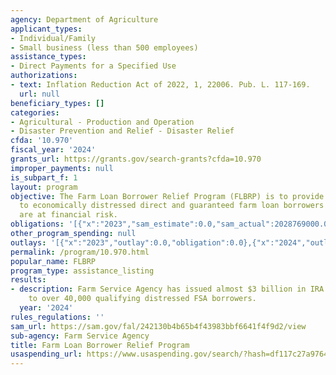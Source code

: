 ```yaml
---
agency: Department of Agriculture
applicant_types:
- Individual/Family
- Small business (less than 500 employees)
assistance_types:
- Direct Payments for a Specified Use
authorizations:
- text: Inflation Reduction Act of 2022, 1, 22006. Pub. L. 117-169.
  url: null
beneficiary_types: []
categories:
- Agricultural - Production and Operation
- Disaster Prevention and Relief - Disaster Relief
cfda: '10.970'
fiscal_year: '2024'
grants_url: https://grants.gov/search-grants?cfda=10.970
improper_payments: null
is_subpart_f: 1
layout: program
objective: The Farm Loan Borrower Relief Program (FLBRP) is to provide  assistance
  to economically distressed direct and guaranteed farm loan borrowers whose operations
  are at financial risk.
obligations: '[{"x":"2023","sam_estimate":0.0,"sam_actual":2028769000.0,"usa_spending_actual":0.0},{"x":"2024","sam_estimate":0.0,"sam_actual":888423000.0,"usa_spending_actual":0.0},{"x":"2025","sam_estimate":0.0,"sam_actual":182808000.0,"usa_spending_actual":0.0}]'
other_program_spending: null
outlays: '[{"x":"2023","outlay":0.0,"obligation":0.0},{"x":"2024","outlay":0.0,"obligation":0.0},{"x":"2025","outlay":0.0,"obligation":0.0}]'
permalink: /program/10.970.html
popular_name: FLBRP
program_type: assistance_listing
results:
- description: Farm Service Agency has issued almost $3 billion in IRA assistance
    to over 40,000 qualifying distressed FSA borrowers.
  year: '2024'
rules_regulations: ''
sam_url: https://sam.gov/fal/242130b4b65b4f43983bbf6641f4f9d2/view
sub-agency: Farm Service Agency
title: Farm Loan Borrower Relief Program
usaspending_url: https://www.usaspending.gov/search/?hash=df117c27a97646e1f13e29253c5642ea
---
```

